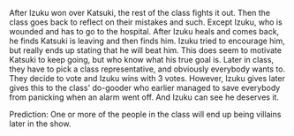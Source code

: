 After Izuku won over Katsuki, the rest of the class fights it out. Then the class goes back to reflect on their mistakes and such. Except Izuku, who is wounded and has to go to the hospital. After Izuku heals and comes back, he finds Katsuki is leaving and then finds him. Izuku tried to encourage him, but really ends up stating that he will beat him. This does seem to motivate Katsuki to keep going, but who know what his true goal is. Later in class, they have to pick a class representative, and obviously everybody wants to. They decide to vote and Izuku wins with 3 votes. However, Izuku gives later gives this to the class' do-gooder who earlier managed to save everybody from panicking when an alarm went off. And Izuku can see he deserves it.

Prediction: One or more of the people in the class will end up being villains later in the show.